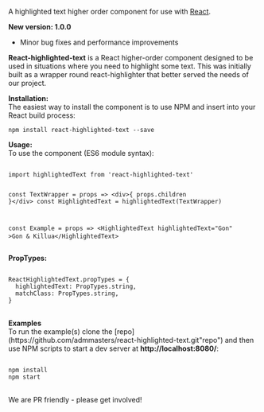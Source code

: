 A highlighted text higher order component for use with [React](https://facebook.github.io/react/ "React").
<p>
<b>New version: 1.0.0</b>
<ul>
  <li>Minor bug fixes and performance improvements</li>
</ul>
<b>React-highlighted-text</b> is a React higher-order component designed to be used in situations where you need to highlight some text.
This was initially built as a wrapper round react-highlighter that better served the needs of our project.
</p>

<p>
<b>Installation:</b><br />
The easiest way to install the component is to use NPM and insert into your React build process:
<pre><code>npm install react-highlighted-text --save</code></pre>
</p>

<p>
<b>Usage:</b><br/>
To use the component (ES6 module syntax):
<pre>
<code>
import highlightedText from 'react-highlighted-text'

const TextWrapper = props => &lt;div&gt;{ props.children }&lt;/div&gt;
const HighlightedText = highlightedText(TextWrapper)

const Example = props => &lt;HighlightedText highlightedText="Gon" &gt;Gon & Killua&lt;/HighlightedText>
</code>
</pre>
<b>PropTypes:</b>
<pre>
<code>
ReactHighlightedText.propTypes = {
  highlightedText: PropTypes.string,
  matchClass: PropTypes.string,
}
</code>
</pre>
</p>

<p>
<b>Examples</b>
<br />
To run the example(s) clone the [repo](https://github.com/admmasters/react-highlighted-text.git"repo") and then use NPM scripts to start a dev server at <b>http://localhost:8080/</b>:
<pre>
<code>
npm install
npm start
</code>
</pre>

<p>
We are PR friendly - please get involved!